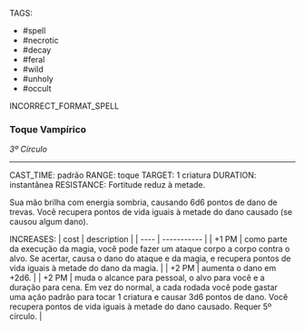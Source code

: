 TAGS:
- #spell
- #necrotic
- #decay
- #feral
- #wild
- #unholy
- #occult

INCORRECT_FORMAT_SPELL
### Toque Vampírico
*3º Círculo*
___
CAST_TIME: padrão
RANGE: toque
TARGET: 1 criatura
DURATION: instantânea
RESISTANCE: Fortitude reduz à metade.

Sua mão brilha com energia sombria, causando 6d6 pontos de dano de trevas. Você recupera pontos de vida iguais à metade do dano causado (se causou algum dano).

INCREASES:
| cost | description |
| ---- | ----------- |
| +1 PM | como parte da execução da magia, você pode fazer um ataque corpo a corpo contra o alvo. Se acertar, causa o dano do ataque e da magia, e recupera pontos de vida iguais à metade do dano da magia. |
| +2 PM | aumenta o dano em +2d6. |
| +2 PM | muda o alcance para pessoal, o alvo para você e a duração para cena. Em vez do normal, a cada rodada você pode gastar uma ação padrão para tocar 1 criatura e causar 3d6 pontos de dano. Você recupera pontos de vida iguais à metade do dano causado. Requer 5º círculo. |
